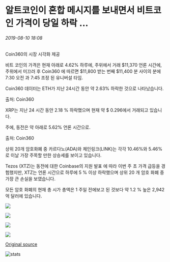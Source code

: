 # 알트코인이 혼합 메시지를 보내면서 비트코인 가격이 당일 하락 ...

###### 2019-08-10 18:08

Coin360의 시장 시각화 제공

비트 코인의 가격은 현재 아래로 4.62% 하루에, 주위에서 거래 $11,370 언론 시간에, 주위에서 미끄러 후 Coin360 에 따르면 $11,800 받는 번째 $11,400 분 사이의 분에 7:30 오전 과 7:45 조정 된 유니버설 타임.

Coin360 데이터는 ETH가 지난 24시간 동안 약 2.63% 하락한 것으로 나타났습니다.

출처: Coin360

XRP는 지난 24 시간 동안 2.18 % 하락했으며 현재 약 $ 0.296에서 거래되고 있습니다.

주에, 동전은 약 아래로 5.62% 언론 시간으로.

출처: Coin360

상위 20개 암호화폐 중 카르다노(ADA)와 체인링크(LINK)는 각각 10.46%와 5.46%로 이날 가장 주목할 만한 상승세를 보이고 있습니다.

Tezos (XTZ)는 동전에 대한 Coinbase의 지원 발표 에 따라 이번 주 초 가격 급등을 경험했지만, XTZ는 언론 시간으로 하루에 5 % 이상 하락했으며 상위 20 개 암호 화폐 중 가장 큰 손실을 보였습니다.

모든 암호 화폐의 현재 총 시가 총액은 1 주일 전에보고 된 것보다 약 1.2 % 높은 2,942 억 달러에 있습니다.

![](https://s3.cointelegraph.com/storage/uploads/view/f40bc782af7e1ea91a4ae596ad3303c7.png)

![](https://s3.cointelegraph.com/storage/uploads/view/4dbb7f9989b2653c6bd390a9f078fdc4.png)

![](https://s3.cointelegraph.com/storage/uploads/view/02ca4a8b2d7a70a3011ee49450f8b377.png)

![](https://s3.cointelegraph.com/storage/uploads/view/2d32eacd9bb1bdda544c1dff42fd1911.png)

[Original source](https://cointelegraph.com/news/bitcoin-price-drops-on-the-day-as-altcoins-send-mixed-messages)

![stats](https://c.statcounter.com/11760860/0/a89fa40b/1/ "stats")